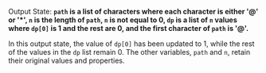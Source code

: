 Output State: **`path` is a list of characters where each character is either '@' or '*', `n` is the length of `path`, `n` is not equal to 0, `dp` is a list of `n` values where `dp[0]` is 1 and the rest are 0, and the first character of `path` is '@'.**

In this output state, the value of `dp[0]` has been updated to 1, while the rest of the values in the `dp` list remain 0. The other variables, `path` and `n`, retain their original values and properties.